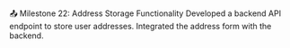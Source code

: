 📤 Milestone 22: Address Storage Functionality
Developed a backend API endpoint to store user addresses.
Integrated the address form with the backend.
